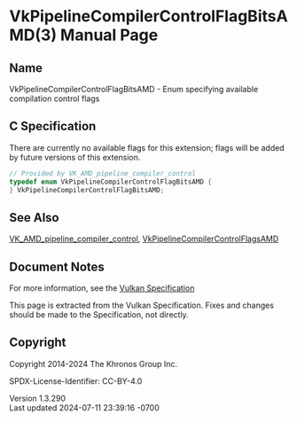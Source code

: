 # VkPipelineCompilerControlFlagBitsAMD(3) Manual Page

## Name

VkPipelineCompilerControlFlagBitsAMD - Enum specifying available
compilation control flags



## <a href="#_c_specification" class="anchor"></a>C Specification

There are currently no available flags for this extension; flags will be
added by future versions of this extension.

``` c
// Provided by VK_AMD_pipeline_compiler_control
typedef enum VkPipelineCompilerControlFlagBitsAMD {
} VkPipelineCompilerControlFlagBitsAMD;
```

## <a href="#_see_also" class="anchor"></a>See Also

[VK_AMD_pipeline_compiler_control](https://registry.khronos.org/vulkan/specs/1.3-extensions/man/html/VK_AMD_pipeline_compiler_control.html),
[VkPipelineCompilerControlFlagsAMD](https://registry.khronos.org/vulkan/specs/1.3-extensions/man/html/VkPipelineCompilerControlFlagsAMD.html)

## <a href="#_document_notes" class="anchor"></a>Document Notes

For more information, see the <a
href="https://registry.khronos.org/vulkan/specs/1.3-extensions/html/vkspec.html#VkPipelineCompilerControlFlagBitsAMD"
target="_blank" rel="noopener">Vulkan Specification</a>

This page is extracted from the Vulkan Specification. Fixes and changes
should be made to the Specification, not directly.

## <a href="#_copyright" class="anchor"></a>Copyright

Copyright 2014-2024 The Khronos Group Inc.

SPDX-License-Identifier: CC-BY-4.0

Version 1.3.290  
Last updated 2024-07-11 23:39:16 -0700
